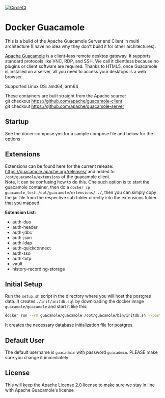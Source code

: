 [![CircleCI](https://dl.circleci.com/status-badge/img/circleci/XcfWh7FX5QpFKWFb9rXqFw/X2sB6w49MwiCWRpyrpk3vP/tree/main.svg?style=svg)](https://dl.circleci.com/status-badge/redirect/circleci/XcfWh7FX5QpFKWFb9rXqFw/X2sB6w49MwiCWRpyrpk3vP/tree/main)

# Docker Guacamole
This is a build of the Apache Guacamole Server and Client in multi architecture (I have no idea why they don't build it for other architectures).   

[Apache Guacamole](https://guacamole.apache.org/) is a client-less remote desktop gateway. It supports standard protocols like VNC, RDP, and SSH.
We call it clientless because no plugins or client software are required.
Thanks to HTML5, once Guacamole is installed on a server, all you need to access your desktops is a web browser.

Supported Linux OS: amd64, arm64

These containers are built straight from the Apache source:   
git checkout https://github.com/apache/guacamole-client   
git checkout https://github.com/apache/guacamole-server   

## Startup
See the docer-compose.yml for a sample compose file and below for the options

## Extensions
Extensions can be found here for the current release: https://guacamole.apache.org/releases/ and added to `/opt/guacamole/extensions` of the guacamole client.   
Note, it can be confusing how to do this. One such option is to start the guacamole container, then do a `docker cp guacamole_test:/opt/guacamole/extensions/ ./`, then you can simply copy the jar file from the respective sub folder directly into the extensions folder that you mapped.

**Extension List:**
- auth-duo
- auth-header
- auth-jdbc
- auth-json
- auth-ldap
- auth-quickconnect
- auth-sso
- auth-totp
- vault
- history-recording-storage


## Initial Setup
Run the `setup.sh` script in the directory where you will host the postgres data. It creates `./init/initdb.sql` by downloading the docker image `guacamole/guacamole` and start it like this:

~~~bash
docker run --rm guacamole/guacamole /opt/guacamole/bin/initdb.sh --postgresql > ./init/initdb.sql
~~~

It creates the necessary database initialization file for postgres.


## Default User

The default username is `guacadmin` with password `guacadmin`. PLEASE make sure you change it immediately


## License

This will keep the Apache License 2.0 license to make sure we stay in line with Apache Guacamole's license

